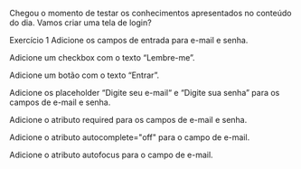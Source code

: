 Chegou o momento de testar os conhecimentos apresentados no conteúdo do dia. Vamos criar uma tela de login?

Exercício 1
Adicione os campos de entrada para e-mail e senha.

Adicione um checkbox com o texto “Lembre-me”.

Adicione um botão com o texto “Entrar”.

Adicione os placeholder “Digite seu e-mail“ e “Digite sua senha” para os campos de e-mail e senha.

Adicione o atributo required para os campos de e-mail e senha.

Adicione o atributo autocomplete="off" para o campo de e-mail.

Adicione o atributo autofocus para o campo de e-mail.